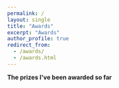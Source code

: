 ```yaml
---
permalink: /
layout: single
title: "Awards"
excerpt: "Awards"
author_profile: true
redirect_from: 
  - /awards/
  - /awards.html
---
```




**The prizes I've been awarded so far**
